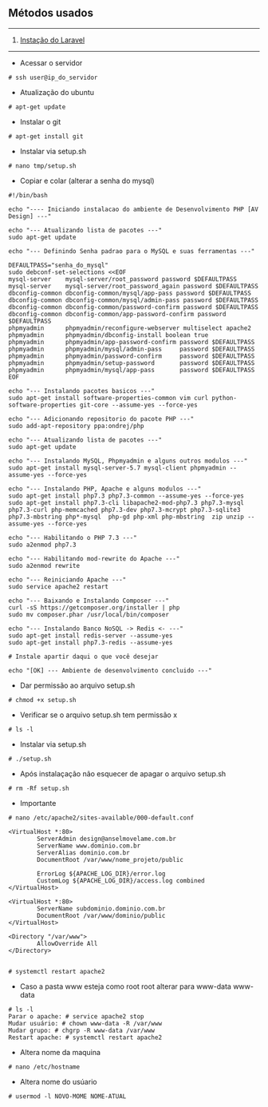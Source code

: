 ## Métodos usados
*******
 1. [Instação do Laravel](#install)


*******
<div id='install'/>

* Acessar o servidor
````
# ssh user@ip_do_servidor
````
* Atualização do ubuntu
````
# apt-get update
````
* Instalar o git
````
# apt-get install git
````
* Instalar via setup.sh
````
# nano tmp/setup.sh
````
* Copiar e colar (alterar a senha do mysql)
````
#!/bin/bash

echo "---- Iniciando instalacao do ambiente de Desenvolvimento PHP [AV Design] ---"

echo "--- Atualizando lista de pacotes ---"
sudo apt-get update

echo "--- Definindo Senha padrao para o MySQL e suas ferramentas ---"

DEFAULTPASS="senha_do_mysql"
sudo debconf-set-selections <<EOF
mysql-server	mysql-server/root_password password $DEFAULTPASS
mysql-server	mysql-server/root_password_again password $DEFAULTPASS
dbconfig-common	dbconfig-common/mysql/app-pass password $DEFAULTPASS
dbconfig-common	dbconfig-common/mysql/admin-pass password $DEFAULTPASS
dbconfig-common	dbconfig-common/password-confirm password $DEFAULTPASS
dbconfig-common	dbconfig-common/app-password-confirm password $DEFAULTPASS
phpmyadmin		phpmyadmin/reconfigure-webserver multiselect apache2
phpmyadmin		phpmyadmin/dbconfig-install boolean true
phpmyadmin      phpmyadmin/app-password-confirm password $DEFAULTPASS 
phpmyadmin      phpmyadmin/mysql/admin-pass     password $DEFAULTPASS
phpmyadmin      phpmyadmin/password-confirm     password $DEFAULTPASS
phpmyadmin      phpmyadmin/setup-password       password $DEFAULTPASS
phpmyadmin      phpmyadmin/mysql/app-pass       password $DEFAULTPASS
EOF

echo "--- Instalando pacotes basicos ---"
sudo apt-get install software-properties-common vim curl python-software-properties git-core --assume-yes --force-yes

echo "--- Adicionando repositorio do pacote PHP ---"
sudo add-apt-repository ppa:ondrej/php

echo "--- Atualizando lista de pacotes ---"
sudo apt-get update

echo "--- Instalando MySQL, Phpmyadmin e alguns outros modulos ---"
sudo apt-get install mysql-server-5.7 mysql-client phpmyadmin --assume-yes --force-yes

echo "--- Instalando PHP, Apache e alguns modulos ---"
sudo apt-get install php7.3 php7.3-common --assume-yes --force-yes
sudo apt-get install php7.3-cli libapache2-mod-php7.3 php7.3-mysql php7.3-curl php-memcached php7.3-dev php7.3-mcrypt php7.3-sqlite3 php7.3-mbstring php*-mysql  php-gd php-xml php-mbstring  zip unzip --assume-yes --force-yes

echo "--- Habilitando o PHP 7.3 ---"
sudo a2enmod php7.3

echo "--- Habilitando mod-rewrite do Apache ---"
sudo a2enmod rewrite

echo "--- Reiniciando Apache ---"
sudo service apache2 restart

echo "--- Baixando e Instalando Composer ---"
curl -sS https://getcomposer.org/installer | php
sudo mv composer.phar /usr/local/bin/composer

echo "--- Instalando Banco NoSQL -> Redis <- ---" 
sudo apt-get install redis-server --assume-yes
sudo apt-get install php7.3-redis --assume-yes

# Instale apartir daqui o que você desejar 

echo "[OK] --- Ambiente de desenvolvimento concluido ---"

````
* Dar permissão ao arquivo setup.sh
````
# chmod +x setup.sh
````
* Verificar se o arquivo setup.sh tem permissão x
````
# ls -l
````
* Instalar via setup.sh
````
# ./setup.sh
````
* Após instalaçação não esquecer de apagar o arquivo setup.sh
````
# rm -Rf setup.sh
````
* Importante
````
# nano /etc/apache2/sites-available/000-default.conf

<VirtualHost *:80>
        ServerAdmin design@anselmovelame.com.br
        ServerName www.dominio.com.br
        ServerAlias dominio.com.br
        DocumentRoot /var/www/nome_projeto/public

        ErrorLog ${APACHE_LOG_DIR}/error.log
        CustomLog ${APACHE_LOG_DIR}/access.log combined
</VirtualHost>

<VirtualHost *:80>
        ServerName subdominio.dominio.com.br
        DocumentRoot /var/www/dominio/public
</VirtualHost>

<Directory "/var/www">
        AllowOverride All
</Directory>


# systemctl restart apache2
````
* Caso a pasta www esteja como root root alterar para www-data www-data
````
# ls -l
Parar o apache: # service apache2 stop
Mudar usuário: # chown www-data -R /var/www
Mudar grupo: # chgrp -R www-data /var/www 
Restart apache: # systemctl restart apache2
````
* Altera nome da maquina 
````
# nano /etc/hostname
````

*  Altera nome do usúario 
````
# usermod -l NOVO-MOME NOME-ATUAL
````